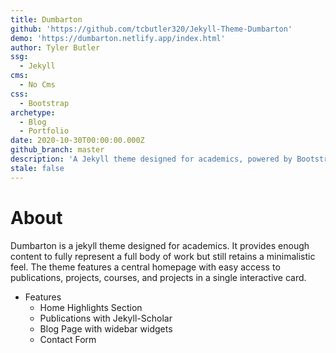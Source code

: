 ```yaml
---
title: Dumbarton
github: 'https://github.com/tcbutler320/Jekyll-Theme-Dumbarton'
demo: 'https://dumbarton.netlify.app/index.html'
author: Tyler Butler
ssg:
  - Jekyll
cms:
  - No Cms
css:
  - Bootstrap
archetype:
  - Blog
  - Portfolio
date: 2020-10-30T00:00:00.000Z
github_branch: master
description: 'A Jekyll theme designed for academics, powered by Bootstrap'
stale: false
---
```


# About 

Dumbarton is a jekyll theme designed for academics. It provides enough content to fully represent a full body of work but still retains a minimalistic feel. The  theme features a central homepage with easy access to publications, projects, courses, and projects in a single interactive card. 

- Features
  - Home Highlights Section
  - Publications with Jekyll-Scholar 
  - Blog Page with widebar widgets 
  - Contact Form
